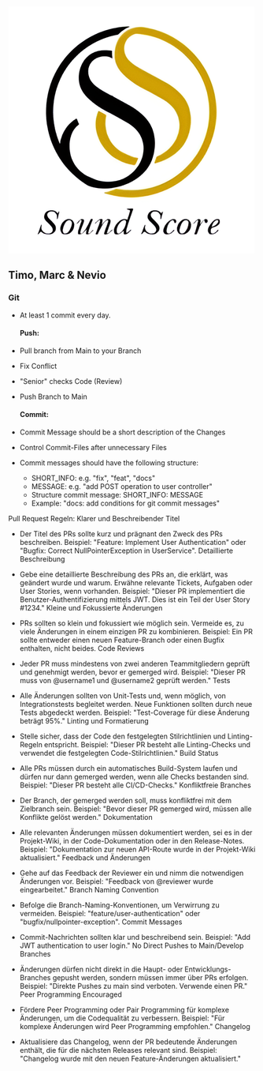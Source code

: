 ![SoundScore](logo.png "Logo SoundScore")
## Timo, Marc & Nevio

### Git
- At least 1 commit every day.
  
  #### Push:
- Pull branch from Main to your Branch
- Fix Conflict
- "Senior" checks Code (Review)
- Push Branch to Main
  
  #### Commit:
- Commit Message should be a short description of the Changes
- Control Commit-Files after unnecessary Files
- Commit messages should have the following structure:
    - SHORT_INFO: e.g. "fix", "feat", "docs"
    - MESSAGE: e.g. "add POST operation to user controller"
    - Structure commit message: SHORT_INFO: MESSAGE
    - Example: "docs: add conditions for git commit messages"

Pull Request Regeln:
Klarer und Beschreibender Titel

- Der Titel des PRs sollte kurz und prägnant den Zweck des PRs beschreiben.
Beispiel: "Feature: Implement User Authentication" oder "Bugfix: Correct NullPointerException in UserService".
Detaillierte Beschreibung

- Gebe eine detaillierte Beschreibung des PRs an, die erklärt, was geändert wurde und warum.
Erwähne relevante Tickets, Aufgaben oder User Stories, wenn vorhanden.
Beispiel: "Dieser PR implementiert die Benutzer-Authentifizierung mittels JWT. Dies ist ein Teil der User Story #1234."
Kleine und Fokussierte Änderungen

- PRs sollten so klein und fokussiert wie möglich sein. Vermeide es, zu viele Änderungen in einem einzigen PR zu kombinieren.
Beispiel: Ein PR sollte entweder einen neuen Feature-Branch oder einen Bugfix enthalten, nicht beides.
Code Reviews

- Jeder PR muss mindestens von zwei anderen Teammitgliedern geprüft und genehmigt werden, bevor er gemerged wird.
Beispiel: "Dieser PR muss von @username1 und @username2 geprüft werden."
Tests

- Alle Änderungen sollten von Unit-Tests und, wenn möglich, von Integrationstests begleitet werden.
Neue Funktionen sollten durch neue Tests abgedeckt werden.
Beispiel: "Test-Coverage für diese Änderung beträgt 95%."
Linting und Formatierung

- Stelle sicher, dass der Code den festgelegten Stilrichtlinien und Linting-Regeln entspricht.
Beispiel: "Dieser PR besteht alle Linting-Checks und verwendet die festgelegten Code-Stilrichtlinien."
Build Status

- Alle PRs müssen durch ein automatisches Build-System laufen und dürfen nur dann gemerged werden, wenn alle Checks bestanden sind.
Beispiel: "Dieser PR besteht alle CI/CD-Checks."
Konfliktfreie Branches

- Der Branch, der gemerged werden soll, muss konfliktfrei mit dem Zielbranch sein.
Beispiel: "Bevor dieser PR gemerged wird, müssen alle Konflikte gelöst werden."
Dokumentation

- Alle relevanten Änderungen müssen dokumentiert werden, sei es in der Projekt-Wiki, in der Code-Dokumentation oder in den Release-Notes.
Beispiel: "Dokumentation zur neuen API-Route wurde in der Projekt-Wiki aktualisiert."
Feedback und Änderungen

- Gehe auf das Feedback der Reviewer ein und nimm die notwendigen Änderungen vor.
Beispiel: "Feedback von @reviewer wurde eingearbeitet."
Branch Naming Convention

- Befolge die Branch-Naming-Konventionen, um Verwirrung zu vermeiden.
Beispiel: "feature/user-authentication" oder "bugfix/nullpointer-exception".
Commit Messages

- Commit-Nachrichten sollten klar und beschreibend sein.
Beispiel: "Add JWT authentication to user login."
No Direct Pushes to Main/Develop Branches

- Änderungen dürfen nicht direkt in die Haupt- oder Entwicklungs-Branches gepusht werden, sondern müssen immer über PRs erfolgen.
Beispiel: "Direkte Pushes zu main sind verboten. Verwende einen PR."
Peer Programming Encouraged

- Fördere Peer Programming oder Pair Programming für komplexe Änderungen, um die Codequalität zu verbessern.
Beispiel: "Für komplexe Änderungen wird Peer Programming empfohlen."
Changelog

- Aktualisiere das Changelog, wenn der PR bedeutende Änderungen enthält, die für die nächsten Releases relevant sind.
Beispiel: "Changelog wurde mit den neuen Feature-Änderungen aktualisiert."
